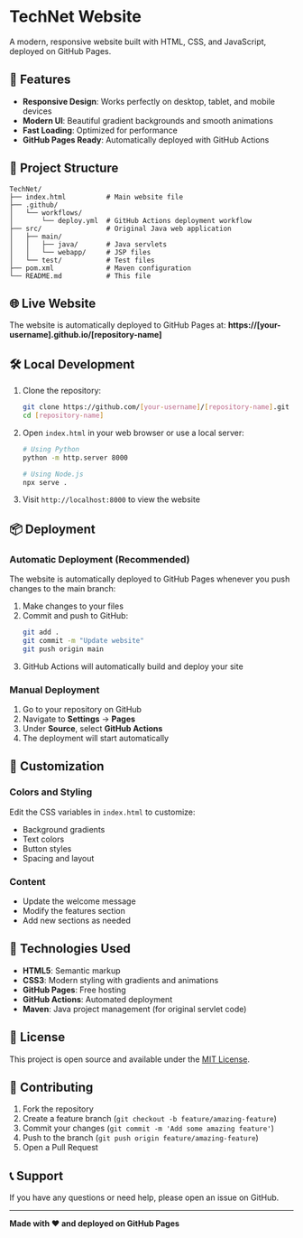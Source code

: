 # TechNet Website

A modern, responsive website built with HTML, CSS, and JavaScript, deployed on GitHub Pages.

## 🚀 Features

- **Responsive Design**: Works perfectly on desktop, tablet, and mobile devices
- **Modern UI**: Beautiful gradient backgrounds and smooth animations
- **Fast Loading**: Optimized for performance
- **GitHub Pages Ready**: Automatically deployed with GitHub Actions

## 📁 Project Structure

```
TechNet/
├── index.html          # Main website file
├── .github/
│   └── workflows/
│       └── deploy.yml  # GitHub Actions deployment workflow
├── src/                # Original Java web application
│   ├── main/
│   │   ├── java/       # Java servlets
│   │   └── webapp/     # JSP files
│   └── test/           # Test files
├── pom.xml             # Maven configuration
└── README.md           # This file
```

## 🌐 Live Website

The website is automatically deployed to GitHub Pages at:
**https://[your-username].github.io/[repository-name]**

## 🛠️ Local Development

1. Clone the repository:
   ```bash
   git clone https://github.com/[your-username]/[repository-name].git
   cd [repository-name]
   ```

2. Open `index.html` in your web browser or use a local server:
   ```bash
   # Using Python
   python -m http.server 8000
   
   # Using Node.js
   npx serve .
   ```

3. Visit `http://localhost:8000` to view the website

## 📦 Deployment

### Automatic Deployment (Recommended)

The website is automatically deployed to GitHub Pages whenever you push changes to the main branch:

1. Make changes to your files
2. Commit and push to GitHub:
   ```bash
   git add .
   git commit -m "Update website"
   git push origin main
   ```
3. GitHub Actions will automatically build and deploy your site

### Manual Deployment

1. Go to your repository on GitHub
2. Navigate to **Settings** → **Pages**
3. Under **Source**, select **GitHub Actions**
4. The deployment will start automatically

## 🎨 Customization

### Colors and Styling
Edit the CSS variables in `index.html` to customize:
- Background gradients
- Text colors
- Button styles
- Spacing and layout

### Content
- Update the welcome message
- Modify the features section
- Add new sections as needed

## 🔧 Technologies Used

- **HTML5**: Semantic markup
- **CSS3**: Modern styling with gradients and animations
- **GitHub Pages**: Free hosting
- **GitHub Actions**: Automated deployment
- **Maven**: Java project management (for original servlet code)

## 📝 License

This project is open source and available under the [MIT License](LICENSE).

## 🤝 Contributing

1. Fork the repository
2. Create a feature branch (`git checkout -b feature/amazing-feature`)
3. Commit your changes (`git commit -m 'Add some amazing feature'`)
4. Push to the branch (`git push origin feature/amazing-feature`)
5. Open a Pull Request

## 📞 Support

If you have any questions or need help, please open an issue on GitHub.

---

**Made with ❤️ and deployed on GitHub Pages**
